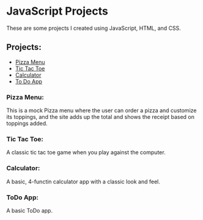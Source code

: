 # JavaScript Projects
These are some projects I created using JavaScript, HTML, and CSS.

## Projects:

- [Pizza Menu](https://github.com/ericlemiere/javascript-projects/tree/main/Pizza-Project)
- [Tic Tac Toe](https://github.com/ericlemiere/javascript-projects/tree/main/TicTacToe)
- [Calculator](https://github.com/ericlemiere/javascript-projects/tree/main/Calculator)
- [To Do App](https://github.com/ericlemiere/javascript-projects/tree/main/ToDo_app)


### Pizza Menu:
This is a mock Pizza menu where the user can order a pizza and customize its toppings, and the site adds up the total and shows the receipt based on toppings added.

### Tic Tac Toe:
A classic tic tac toe game when you play against the computer. 

### Calculator:
A basic, 4-functin calculator app with a classic look and feel. 

### ToDo App:
A basic ToDo app.
